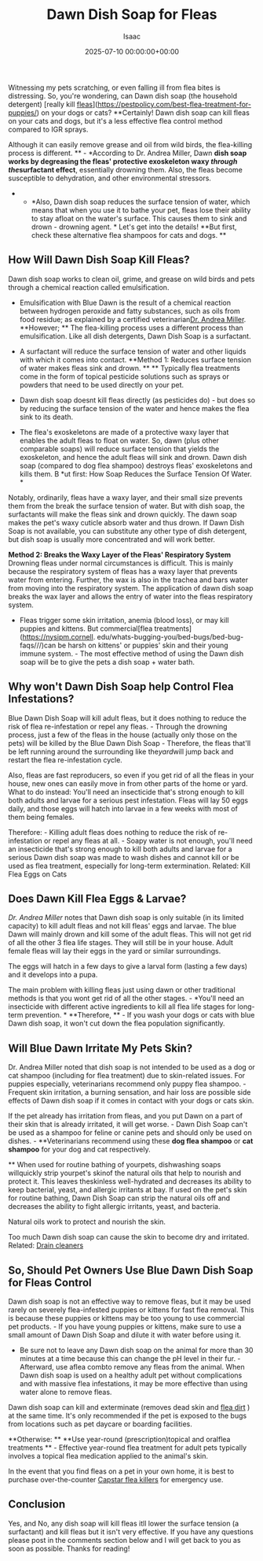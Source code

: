 ﻿---
title: Dawn Dish Soap for Fleas
description: Witnessing my pets scratching, or even falling ill from flea bites is distressing. So, you're wondering, can Dawn dish soap the household detergent really...
slug: /dawn-dish-soap-for-fleas/
date: 2025-07-10 00:00:00+00:00
lastmod: 2025-07-10 00:00:00+03:00
author: Isaac
categories:
- Fleas
- Guide
tags:
- fleas
- dawn
- dish
layout: post
---

Witnessing my pets scratching, or even falling ill from flea bites is distressing. So, you're wondering, can Dawn dish soap (the household detergent) [really kill [fleas](https://pestpolicy.com/spraying-yard-with-dawn-for-fleas/)](https://pestpolicy.com/best-flea-treatment-for-puppies/) on your dogs or cats? **Certainly! Dawn dish soap can kill fleas on your cats and dogs, but it's a less effective flea control method compared to IGR sprays.

Although it can easily remove grease and oil from wild birds, the flea-killing process is different. ** - *According to Dr. Andrea Miller, Dawn **dish soap works by degreasing the fleas' protective exoskeleton waxy *through the*surfactant effect**, essentially drowning them. Also, the fleas become susceptible to dehydration, and other environmental stressors.

* - *Also, Dawn dish soap reduces the surface tension of water, which means that when you use it to bathe your pet, fleas lose their ability to stay afloat on the water's surface. This causes them to sink and drown - drowning agent. * Let's get into the details! **But first, check these alternative flea shampoos for cats and dogs. **

##  How Will Dawn Dish Soap Kill Fleas?

Dawn dish soap works to clean oil, grime, and grease on wild birds and pets through a chemical reaction called emulsification.

- Emulsification with Blue Dawn is the result of a chemical reaction between hydrogen peroxide and fatty substances, such as oils from food residue; as explained by a certified veterinarian[Dr. Andrea Miller](https://libertypethospital.com/our-team/). **However; ** The flea-killing process uses a different process than emulsification. Like all dish detergents, Dawn Dish Soap is a surfactant.

- A surfactant will reduce the surface tension of water and other liquids with which it comes into contact. **Method 1: Reduces surface tension of water makes fleas sink and drown. ** ** Typically flea treatments come in the form of topical pesticide solutions such as sprays or powders that need to be used directly on your pet.

- Dawn dish soap doesnt kill fleas directly (as pesticides do) - but does so by reducing the surface tension of the water and hence makes the flea sink to its death.

- The flea's exoskeletons are made of a protective waxy layer that enables the adult fleas to float on water. So, dawn (plus other comparable soaps) will reduce surface tension that yields the exoskeleton, and hence the adult fleas will sink and drown. Dawn dish soap (compared to dog flea shampoo) destroys fleas' exoskeletons and kills them. B *ut first: How Soap Reduces the Surface Tension Of Water. *

Notably, ordinarily, fleas have a waxy layer, and their small size prevents them from the break the surface tension of water. But with dish soap, the surfactants will make the fleas sink and drown quickly. The dawn soap makes the pet's waxy cuticle absorb water and thus drown. If Dawn Dish Soap is not available, you can substitute any other type of dish detergent, but dish soap is usually more concentrated and will work better.

**Method 2: Breaks the Waxy Layer of the Fleas' Respiratory System** Drowning fleas under normal circumstances is difficult. This is mainly because the respiratory system of fleas has a waxy layer that prevents water from entering. Further, the wax is also in the trachea and bars water from moving into the respiratory system. The application of dawn dish soap breaks the wax layer and allows the entry of water into the fleas respiratory system.

- Fleas trigger some skin irritation, anemia (blood loss), or may kill puppies and kittens. But commercial[flea treatments](https://nysipm.cornell. edu/whats-bugging-you/bed-bugs/bed-bug-faqs///)can be harsh on kittens' or puppies' skin and their young immune system. - The most effective method of using the Dawn dish soap will be to give the pets a dish soap + water bath.

##  Why won't Dawn Dish Soap help Control Flea Infestations?

Blue Dawn Dish Soap will kill adult fleas, but it does nothing to reduce the risk of flea re-infestation or repel any fleas. - Through the drowning process, just a few of the fleas in the house (actually only those on the pets) will be killed by the Blue Dawn Dish Soap - Therefore, the fleas that'll be left running around the surrounding like the*yard*will jump back and restart the flea re-infestation cycle.

Also, fleas are fast reproducers, so even if you get rid of all the fleas in your house, new ones can easily move in from other parts of the home or yard. What to do instead: You'll need an insecticide that's strong enough to kill both adults and larvae for a serious pest infestation. Fleas will lay 50 eggs daily, and those eggs will hatch into larvae in a few weeks with most of them being females.

Therefore: - Killing adult fleas does nothing to reduce the risk of re-infestation or repel any fleas at all. - Soapy water is not enough, you'll need an insecticide that's strong enough to kill both adults and larvae for a serious Dawn dish soap was made to wash dishes and cannot kill or be used as flea treatment, especially for long-term extermination. Related: Kill Flea Eggs on Cats

##  Does Dawn Kill Flea Eggs & Larvae?

*Dr. Andrea Miller* notes that Dawn dish soap is only suitable (in its limited capacity) to kill adult fleas and not kill fleas' eggs and larvae. The blue Dawn will mainly drown and kill some of the adult fleas. This will not get rid of all the other 3 flea life stages. They will still be in your house. Adult female fleas will lay their eggs in the yard or similar surroundings.

The eggs will hatch in a few days to give a larval form (lasting a few days) and it develops into a pupa.

The main problem with killing fleas just using dawn or other traditional methods is that you wont get rid of all the other stages. - *You'll need an insecticide with different active ingredients to kill all flea life stages for long-term prevention. * **Therefore, ** - If you wash your dogs or cats with blue Dawn dish soap, it won't cut down the flea population significantly.

##  Will Blue Dawn Irritate My Pets Skin?

Dr. Andrea Miller noted that dish soap is not intended to be used as a dog or cat shampoo (including for flea treatment) due to skin-related issues. For puppies especially, veterinarians recommend only puppy flea shampoo. - Frequent skin irritation, a burning sensation, and hair loss are possible side effects of Dawn dish soap if it comes in contact with your dogs or cats skin.

If the pet already has irritation from fleas, and you put Dawn on a part of their skin that is already irritated, it will get worse. - Dawn Dish Soap can't be used as a shampoo for feline or canine pets and should only be used on dishes. - **Veterinarians recommend using these ****dog flea shampoo**** or ****cat shampoo**** for your dog and cat respectively.

** When used for routine bathing of yourpets, dishwashing soaps willquickly strip yourpet's skinof the natural oils that help to nourish and protect it. This leaves theskinless well-hydrated and decreases its ability to keep bacterial, yeast, and allergic irritants at bay. If used on the pet's skin for routine bathing, Dawn Dish Soap can strip the natural oils off and decreases the ability to fight allergic irritants, yeast, and bacteria.

Natural oils work to protect and nourish the skin.

Too much Dawn dish soap can cause the skin to become dry and irritated. Related: [Drain cleaners](https://pestpolicy.com/best-drain-cleaner//)

##  So, Should Pet Owners Use Blue Dawn Dish Soap for Fleas Control

Dawn dish soap is not an effective way to remove fleas, but it may be used rarely on severely flea-infested puppies or kittens for fast flea removal. This is because these puppies or kittens may be too young to use commercial pet products. - If you have young puppies or kittens, make sure to use a small amount of Dawn Dish Soap and dilute it with water before using it.

- Be sure not to leave any Dawn dish soap on the animal for more than 30 minutes at a time because this can change the pH level in their fur. - Afterward, use aflea combto remove any fleas from the animal. When Dawn dish soap is used on a healthy adult pet without complications and with massive flea infestations, it may be more effective than using water alone to remove fleas.

Dawn dish soap can kill and exterminate (removes dead skin and [flea dirt](https://pestpolicy.com/what-is-flea-dirt/) ) at the same time. It's only recommended if the pet is exposed to the bugs from locations such as pet daycare or boarding facilities.

**Otherwise: ** **Use year-round (prescription)topical and oralflea treatments ** - Effective year-round flea treatment for adult pets typically involves a topical flea medication applied to the animal's skin.

In the event that you find fleas on a pet in your own home, it is best to purchase over-the-counter [Capstar flea killers](https://pestpolicy.com/best-flea-treatment-for-cats/) for emergency use.

##  Conclusion

Yes, and No, any dish soap will kill fleas itll lower the surface tension (a surfactant) and kill fleas but it isn't very effective. If you have any questions please post in the comments section below and I will get back to you as soon as possible. Thanks for reading!

